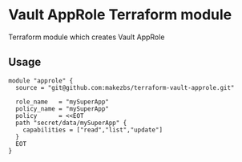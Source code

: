 # Vault AppRole Terraform module

Terraform module which creates Vault AppRole

## Usage

```hcl
module "approle" {
  source = "git@github.com:makezbs/terraform-vault-approle.git"

  role_name   = "mySuperApp"
  policy_name = "mySuperApp"
  policy      = <<EOT
  path "secret/data/mySuperApp" {
    capabilities = ["read","list","update"]
  }
  EOT
}
```
